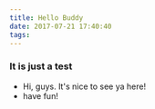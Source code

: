 ```yaml
---
title: Hello Buddy
date: 2017-07-21 17:40:40
tags:
---
```


### It is just a test
* Hi, guys. It's nice to see ya here!
* have fun!
